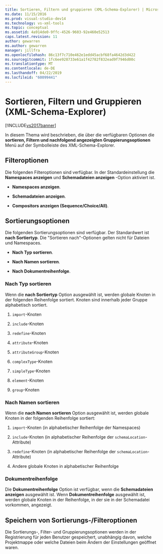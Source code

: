 ```yaml
---
title: Sortieren, Filtern und gruppieren (XML-Schema-Explorer) | Microsoft-Dokumentation
ms.date: 11/15/2016
ms.prod: visual-studio-dev14
ms.technology: vs-xml-tools
ms.topic: conceptual
ms.assetid: 4a914de0-9ffc-4526-9603-92e460e52513
caps.latest.revision: 11
author: gewarren
ms.author: gewarren
manager: jillfra
ms.openlocfilehash: 86c13f7c710e462e1edd45acbf68fa4642d3d422
ms.sourcegitcommit: 1fc6ee928733e61a1f42782f832ead9f7946d00c
ms.translationtype: MT
ms.contentlocale: de-DE
ms.lasthandoff: 04/22/2019
ms.locfileid: "60099441"
---
```

# <a name="sorting-filtering-and-grouping-xml-schema-explorer"></a>Sortieren, Filtern und Gruppieren (XML-Schema-Explorer)
[!INCLUDE[vs2017banner](../includes/vs2017banner.md)]

In diesem Thema wird beschrieben, die über die verfügbaren Optionen die **sortieren, Filtern und nachfolgend angezeigten Gruppierungsoptionen** Menü auf der Symbolleiste des XML-Schema-Explorer.  
  
## <a name="filter-options"></a>Filteroptionen  
 Die folgenden Filteroptionen sind verfügbar. In der Standardeinstellung die **Namespaces anzeigen** und **Schemadateien anzeigen** -Option aktiviert ist.  
  
- **Namespaces anzeigen**.  
  
- **Schemadateien anzeigen**.  
  
- **Compositors anzeigen (Sequence/Choice/All)**.  
  
## <a name="sorting-options"></a>Sortierungsoptionen  
 Die folgenden Sortierungsoptionen sind verfügbar. Der Standardwert ist **nach Sortiertyp**. Die "Sortieren nach"-Optionen gelten nicht für Dateien und Namespaces.  
  
- **Nach Typ sortieren**.  
  
- **Nach Namen sortieren**.  
  
- **Nach Dokumentreihenfolge**.  
  
### <a name="sort-by-type"></a>Nach Typ sortieren  
 Wenn die **nach Sortiertyp** Option ausgewählt ist, werden globale Knoten in der folgenden Reihenfolge sortiert. Knoten sind innerhalb jeder Gruppe alphabetisch sortiert.  
  
1. `import`-Knoten  
  
2. `include`-Knoten  
  
3. `redefine`-Knoten  
  
4. `attribute`-Knoten  
  
5. `attributeGroup`-Knoten  
  
6. `complexType`-Knoten  
  
7. `simpleType`-Knoten  
  
8. `element`-Knoten  
  
9. `group`-Knoten  
  
### <a name="sort-by-name"></a>Nach Namen sortieren  
 Wenn die **nach Namen sortieren** Option ausgewählt ist, werden globale Knoten in der folgenden Reihenfolge sortiert:  
  
1. `import`-Knoten (in alphabetischer Reihenfolge der Namespaces)  
  
2. `include`-Knoten (in alphabetischer Reihenfolge der `schemaLocation`-Attribute)  
  
3. `redefine`-Knoten (in alphabetischer Reihenfolge der `schemaLocation`-Attribute)  
  
4. Andere globale Knoten in alphabetischer Reihenfolge  
  
### <a name="document-order"></a>Dokumentreihenfolge  
 Die **Dokumentreihenfolge** Option ist verfügbar, wenn die **Schemadateien anzeigen** ausgewählt ist. Wenn **Dokumentreihenfolge** ausgewählt ist, werden globale Knoten in der Reihenfolge, in der sie in der Schemadatei vorkommen, angezeigt.  
  
## <a name="persisting-sortfilter-options"></a>Speichern von Sortierungs-/Filteroptionen  
 Die Sortierungs-, Filter- und Gruppierungsoptionen werden in der Registrierung für jeden Benutzer gespeichert, unabhängig davon, welche Projektmappe oder welche Dateien beim Ändern der Einstellungen geöffnet waren.
